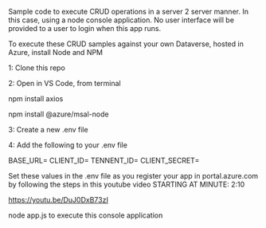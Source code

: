 Sample code to execute CRUD operations in a server 2 server manner. In this case, using a node console application.
No user interface will be provided to a user to login when this app runs.

To execute these CRUD samples against your own Dataverse, hosted in Azure, install Node and NPM

1: Clone this repo

2: Open in VS Code, from terminal

   npm install axios
   
   npm install @azure/msal-node

3: Create a new .env file

4: Add the following to your .env file

BASE_URL=
CLIENT_ID=
TENNENT_ID=
CLIENT_SECRET=

Set these values in the .env file as you register your app in portal.azure.com by following the steps in this youtube video
STARTING AT MINUTE: 2:10

https://youtu.be/DuJ0DxB73zI

node app.js to execute this console application
